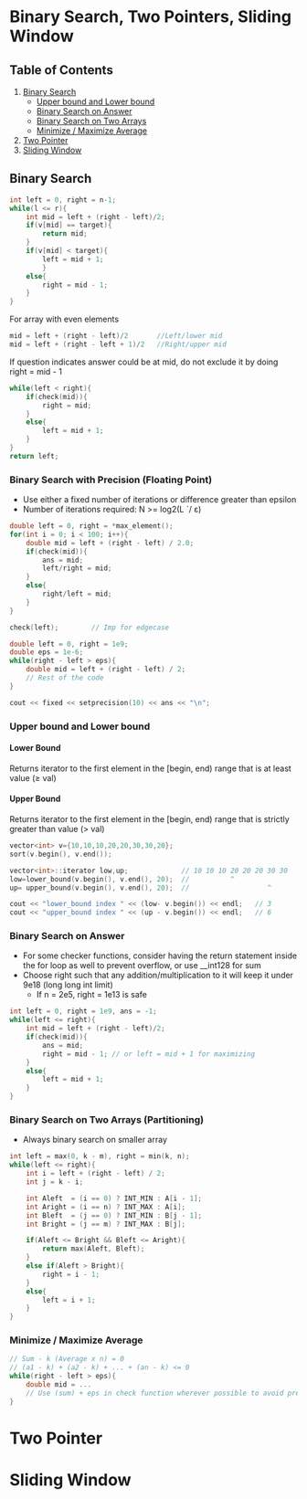 # Binary Search, Two Pointers, Sliding Window

## Table of Contents
1. [Binary Search](#binary-search)
    - [Upper bound and Lower bound](#upper-bound-and-lower-bound)
    - [Binary Search on Answer](#binary-search-on-answer)
    - [Binary Search on Two Arrays](#binary-search-on-two-arrays-partitioning)
    - [Minimize / Maximize Average](#minimize--maximize-average)
2. [Two Pointer](#two-pointer)
3. [Sliding Window](#sliding-window)

## Binary Search

```c++
int left = 0, right = n-1;
while(l <= r){
    int mid = left + (right - left)/2;
    if(v[mid] == target){   
        return mid;
    }
    if(v[mid] < target){
        left = mid + 1;
        }
    else{
        right = mid - 1;
    }
} 
```

For array with even elements
```c++
mid = left + (right - left)/2       //Left/lower mid
mid = left + (right - left + 1)/2   //Right/upper mid
```

If question indicates answer could be at mid, do not exclude it by doing right = mid - 1
```cpp
while(left < right){
    if(check(mid)){
        right = mid;
    }
    else{
        left = mid + 1;
    }
}
return left;
```

### Binary Search with Precision (Floating Point)
- Use either a fixed number of iterations or difference greater than epsilon
- Number of iterations required:
N >= log2(L `/ ε)

```cpp
double left = 0, right = *max_element();
for(int i = 0; i < 100; i++){
    double mid = left + (right - left) / 2.0;
    if(check(mid)){
        ans = mid;
        left/right = mid;
    }
    else{
        right/left = mid;
    }
}

check(left);        // Imp for edgecase
```
```cpp
double left = 0, right = 1e9;
double eps = 1e-6;
while(right - left > eps){
    double mid = left + (right - left) / 2;
    // Rest of the code
}
```
```cpp
cout << fixed << setprecision(10) << ans << "\n";
```

### Upper bound and Lower bound
#### Lower Bound
Returns iterator to the first element in the [begin, end) range that is at least value (≥ val)
#### Upper Bound
Returns iterator to the first element in the [begin, end) range that is strictly greater than value (> val)
```c++
vector<int> v={10,10,10,20,20,30,30,20};
sort(v.begin(), v.end());                

vector<int>::iterator low,up;             // 10 10 10 20 20 20 30 30
low=lower_bound(v.begin(), v.end(), 20);  //          ^
up= upper_bound(v.begin(), v.end(), 20);  //                   ^

cout << "lower_bound index " << (low- v.begin()) << endl;   // 3
cout << "upper_bound index " << (up - v.begin()) << endl;   // 6
```
### Binary Search on Answer
- For some checker functions, consider having the return statement inside the for loop as well to prevent overflow, or use __int128 for sum
- Choose right such that any addition/multiplication to it will keep it under 9e18 (long long int limit)
    - If n = 2e5, right = 1e13 is safe
```cpp
int left = 0, right = 1e9, ans = -1;
while(left <= right){
    int mid = left + (right - left)/2;
    if(check(mid)){
        ans = mid;
        right = mid - 1; // or left = mid + 1 for maximizing
    }
    else{
        left = mid + 1;
    }
}
```

### Binary Search on Two Arrays (Partitioning)
- Always binary search on smaller array
```cpp
int left = max(0, k - m), right = min(k, n);
while(left <= right){
    int i = left + (right - left) / 2;
    int j = k - i;

    int Aleft  = (i == 0) ? INT_MIN : A[i - 1];
    int Aright = (i == n) ? INT_MAX : A[i];
    int Bleft  = (j == 0) ? INT_MIN : B[j - 1];
    int Bright = (j == m) ? INT_MAX : B[j];

    if(Aleft <= Bright && Bleft <= Aright){
        return max(Aleft, Bleft);
    }
    else if(Aleft > Bright){
        right = i - 1;
    }
    else{
        left = i + 1;
    }
}
```

### Minimize / Maximize Average
```cpp
// Sum - k (Average x n) = 0
// (a1 - k) + (a2 - k) + ... + (an - k) <= 0
while(right - left > eps){
    double mid = ...
    // Use (sum) + eps in check function wherever possible to avoid precision error
}
```

# Two Pointer

# Sliding Window
